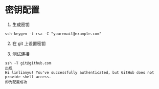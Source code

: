 # 密钥配置

1. 生成密钥

```
ssh-keygen -t rsa -C "youremail@example.com"
```

2. 在 git 上设置密钥

3. 测试连接

```
ssh -T git@github.com
出现
Hi linlianyu! You've successfully authenticated, but GitHub does not provide shell access.
即为配置成功
```
